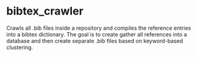 # bibtex_crawler
Crawls all .bib files inside a repository and compiles the reference entries into a bibtex dictionary. The goal is to create gather all references into a database and then create separate .bib files based on keyword-based clustering.
